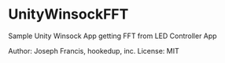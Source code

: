 # UnityWinsockFFT
Sample Unity Winsock App getting FFT from LED Controller App

Author: Joseph Francis, hookedup, inc.
License: MIT

